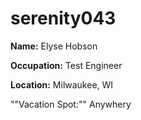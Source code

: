# serenity043

**Name:** Elyse Hobson 

**Occupation:** Test Engineer

**Location:** Milwaukee, WI

""Vacation Spot:"" Anywhery

